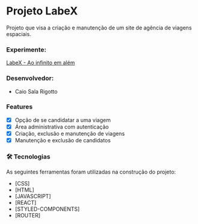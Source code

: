 # Projeto LabeX

Projeto que visa a criação e manutenção de um site de agência de viagens espaciais.

### Experimente: 
<a href="http://watery-crush.surge.sh"> LabeX - Ao infinito em além </a>

### Desenvolvedor: 
- Caio Sala Rigotto

### Features

- [x] Opção de se candidatar a uma viagem
- [x] Área administrativa com autenticação
- [x] Criação, exclusão e manutenção de viagens
- [x] Manutenção e exclusão de candidatos 

### 🛠 Tecnologias

As seguintes ferramentas foram utilizadas na construção do projeto:

- [CSS]
- [HTML]
- [JAVASCRIPT]
- [REACT]
- [STYLED-COMPONENTS]
- [ROUTER]
